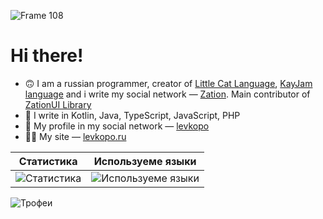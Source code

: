 ![Frame 108](https://github.com/levkopo/levkopo/assets/40952805/b4028b53-a43a-44bf-8b4b-2a69521022f0)


# Hi there!
- 🙃  I am a russian programmer, creator of [Little Cat Language](https://github.com/lclang), [KayJam language](https://github.com/KayJamLang) and i write my social network — [Zation](https://zation.ru). Main contributor of [ZationUI Library](https://github.com/ZationRU/ReactUI)
- 🤔  I write in Kotlin, Java, TypeScript, JavaScript, PHP
- 📕  My profile in my social network — [levkopo](https://zation.ru/user/1)
- 😵‍💫  My site — [levkopo.ru](https://levkopo.ru)

|Статистика|Используеме языки|
|-|-|
| ![Статистика](https://github-readme-stats.vercel.app/api?username=levkopo&show_icons=true&theme=dark&hide_title=true) | ![Используеме языки](https://github-readme-stats.vercel.app/api/top-langs/?username=levkopo&show_icons=true&theme=dark&hide_title=true) |


![Трофеи](https://github-profile-trophy.vercel.app/?username=levkopo&theme=radical&margin-w=40&margin-h=40)
